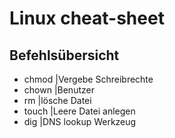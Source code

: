 # Linux cheat-sheet

## Befehlsübersicht

* chmod <modus> |Vergebe Schreibrechte
* chown <user> |Benutzer
* rm <datei> |lösche Datei
* touch <datei> |Leere Datei anlegen
* dig <host> |DNS lookup Werkzeug
